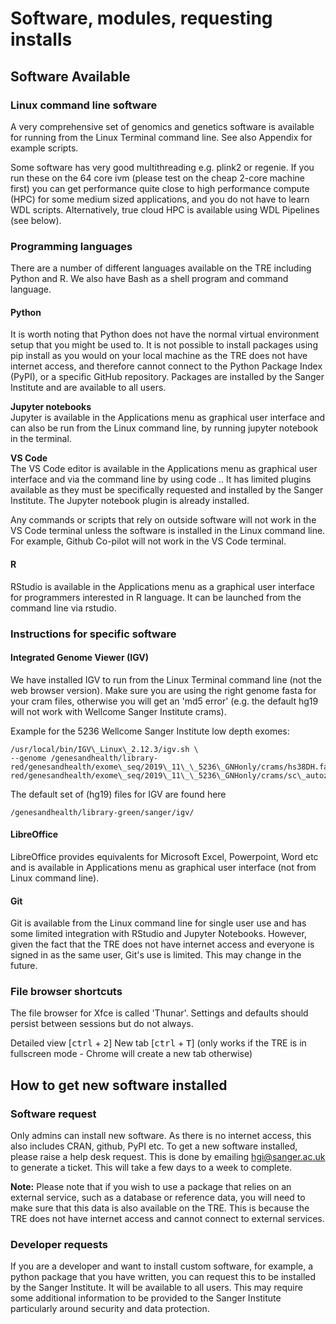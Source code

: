 # Software, modules, requesting installs

## Software Available

### Linux command line software

A very comprehensive set of genomics and genetics software is available for running from the Linux Terminal command line. See also Appendix for example scripts.

Some software has very good multithreading e.g. plink2 or regenie. If you run these on the 64 core ivm (please test on the cheap 2-core machine first) you can get performance quite close to high performance compute (HPC) for some medium sized applications, and you do not have to learn WDL scripts. Alternatively, true cloud HPC is available using WDL Pipelines (see below).

### Programming languages

There are a number of different languages available on the TRE including Python and R. We also have Bash as a shell program and command language.

#### **Python**

It is worth noting that Python does not have the normal virtual environment setup that you might be used to. It is not possible to install packages using pip install as you would on your local machine as the TRE does not have internet access, and therefore cannot connect to the Python Package Index (PyPI), or a specific GitHub repository. Packages are installed by the Sanger Institute and are available to all users.

**Jupyter notebooks**  
Jupyter is available in the Applications menu as graphical user interface and can also be run from the Linux command line, by running jupyter notebook in the terminal.

**VS Code**  
The VS Code editor is available in the Applications menu as graphical user interface and via the command line by using code .. It has limited plugins available as they must be specifically requested and installed by the Sanger Institute. The Jupyter notebook plugin is already installed.

Any commands or scripts that rely on outside software will not work in the VS Code terminal unless the software is installed in the Linux command line. For example, Github Co-pilot will not work in the VS Code terminal.

#### **R**

RStudio is available in the Applications menu as a graphical user interface for programmers interested in R language. It can be launched from the command line via rstudio.

### Instructions for specific software

#### **Integrated Genome Viewer (IGV)**

We have installed IGV to run from the Linux Terminal command line (not the web browser version). Make sure you are using the right genome fasta for your cram files, otherwise you will get an 'md5 error' (e.g. the default hg19 will not work with Wellcome Sanger Institute crams).

Example for the 5236 Wellcome Sanger Institute low depth exomes:

```
/usr/local/bin/IGV\_Linux\_2.12.3/igv.sh \
--genome /genesandhealth/library-red/genesandhealth/exome\_seq/2019\_11\_\_5236\_GNHonly/crams/hs38DH.fa/genesandhealth/library-red/genesandhealth/exome\_seq/2019\_11\_\_5236\_GNHonly/crams/sc\_autozygELGH6823965.cramb 
```

The default set of (hg19) files for IGV are found here

```
/genesandhealth/library-green/sanger/igv/ 
```

#### **LibreOffice**

LibreOffice provides equivalents for Microsoft Excel, Powerpoint, Word etc and is available in Applications menu as graphical user interface (not from Linux command line).

#### **Git**

Git is available from the Linux command line for single user use and has some limited integration with RStudio and Jupyter Notebooks. However, given the fact that the TRE does not have internet access and everyone is signed in as the same user, Git's use is limited. This may change in the future.

### File browser shortcuts

The file browser for Xfce is called 'Thunar'. Settings and defaults should persist between sessions but do not always.

Detailed view \[<kbd>ctrl</kbd> \+ <kbd>2</kbd>\]
New tab \[<kbd>ctrl</kbd> \+ <kbd>T</kbd>\] (only works if the TRE is in fullscreen mode \- Chrome will create a new tab otherwise)

## How to get new software installed

### Software request

Only admins can install new software. As there is no internet access, this also includes CRAN, github, PyPI etc. To get a new software installed, please raise a help desk request. This is done by emailing [hgi@sanger.ac.uk](mailto:hgi@sanger.ac.uk) to generate a ticket. This will take a few days to a week to complete.

**Note:** Please note that if you wish to use a package that relies on an external service, such as a database or reference data, you will need to make sure that this data is also available on the TRE. This is because the TRE does not have internet access and cannot connect to external services.

### Developer requests

If you are a developer and want to install custom software, for example, a python package that you have written, you can request this to be installed by the Sanger Institute. It will be available to all users. This may require some additional information to be provided to the Sanger Institute particularly around security and data protection.
